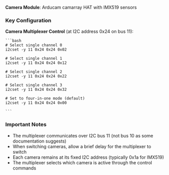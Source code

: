**Camera Module**: Arducam camarray HAT with IMX519 sensors

### Key Configuration
 **Camera Multiplexer Control** (at I2C address 0x24 on bus 11):
    
    ```bash
    # Select single channel 0
    i2cset -y 11 0x24 0x24 0x02
    
    # Select single channel 1
    i2cset -y 11 0x24 0x24 0x12
    
    # Select single channel 2
    i2cset -y 11 0x24 0x24 0x22
    
    # Select single channel 3
    i2cset -y 11 0x24 0x24 0x32
    
    # Set to four-in-one mode (default)
    i2cset -y 11 0x24 0x24 0x00
    
    ```
    
    
### Important Notes
- The multiplexer communicates over I2C bus 11 (not bus 10 as some documentation suggests)
- When switching cameras, allow a brief delay for the multiplexer to switch
- Each camera remains at its fixed I2C address (typically 0x1a for IMX519)
- The multiplexer selects which camera is active through the control commands